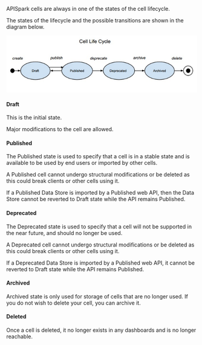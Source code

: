 APISpark cells are always in one of the states of the cell lifecycle.

The states of the lifecycle and the possible transitions are shown in the diagram below.

![cell lifecycle](images/03.jpg "cell lifecycle")

#### Draft

This is the initial state.

Major modifications to the cell are allowed.

#### Published

The Published state is used to specify that a cell is in a stable state and is available to be used by end users or imported by other cells.

A Published cell cannot undergo structural modifications or be deleted as this could break clients or other cells using it.

If a Published Data Store is imported by a Published web API, then the Data Store cannot be reverted to Draft state while the API remains Published.

#### Deprecated

The Deprecated state is used to specify that a cell will not be supported in the near future, and should no longer be used.

A Deprecated cell cannot undergo structural modifications or be deleted as this could break clients or other cells using it.

If a Deprecated Data Store is imported by a Published web API, it cannot be reverted to Draft state while the API remains Published.

#### Archived

Archived state is only used for storage of cells that are no longer used. If you do not wish to delete your cell, you can archive it.

#### Deleted

Once a cell is deleted, it no longer exists in any dashboards and is no longer reachable.
